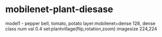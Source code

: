 # mobilenet-plant-diesase

model1 - pepper bell, tomato, potato layer:mobilenet+dense 128, dense class num val 0.4 set:plantvillage(flip,rotation,zoom) imagesize 224,224
